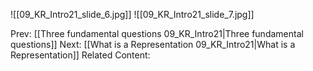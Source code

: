 ﻿

![[09_KR_Intro21_slide_6.jpg]]
![[09_KR_Intro21_slide_7.jpg]]


Prev: [[Three fundamental questions 09_KR_Intro21|Three fundamental questions]]
Next: [[What is a Representation 09_KR_Intro21|What is a Representation]]
Related Content: